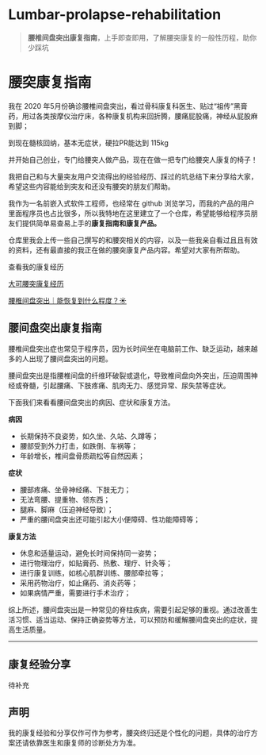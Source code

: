 # Lumbar-prolapse-rehabilitation

> **腰椎间盘突出康复指南**，上手即查即用，了解腰突康复的一般性历程，助你少踩坑
> 

# 腰突康复指南

我在 2020 年5月份确诊腰椎间盘突出，看过骨科康复科医生、贴过“祖传”黑膏药，用过各类按摩仪治疗床，各种康复机构来回折腾，腰痛屁股痛，神经从屁股麻到脚；

到现在髓核回纳，基本无症状，硬拉PR能达到 115kg

并开始自己创业，专门给腰突人做产品，现在在做一把专门给腰突人康复的椅子！

我把自己和与大量突友用户交流得出的经验经历、踩过的坑总结下来分享给大家，希望这些内容能给到突友和还没有腰突的朋友们帮助。

我作为一名前嵌入式软件工程师，也经常在 github 浏览学习，而我的产品的用户里面程序员也占比很多，所以我特地在这里建立了一个仓库，希望能够给程序员朋友们提供简单易查易上手的**康复指南和康复产品。**

仓库里我会上传一些自己撰写的和腰突相关的内容，以及一些我亲自看过且且有效的资料，还有最直接的我正在做的腰突康复产品内容。希望对大家有所帮助。

查看我的康复经历

[大可腰突康复经历](https://www.notion.so/fc03a301e7a143448363d64944f2286d?pvs=21)

[腰椎间盘突出｜能恢复到什么程度？☀️](https://www.xiaohongshu.com/explore/64e865f3000000000103c05a)

## **腰间盘突出康复指南**

腰椎间盘突出症也常见于程序员，因为长时间坐在电脑前工作、缺乏运动，越来越多的人出现了腰间盘突出的问题。

腰间盘突出是指腰椎间盘的纤维环破裂或退化，导致椎间盘向外突出，压迫周围神经或脊髓，引起腰痛、下肢疼痛、肌肉无力、感觉异常、尿失禁等症状。

下面我们来看看腰间盘突出的病因、症状和康复方法。

**病因**

- 长期保持不良姿势，如久坐、久站、久蹲等；
- 腰部受到外力打击，如跌倒、车祸等；
- 年龄增长，椎间盘骨质疏松等自然因素；

**症状**

- 腰部疼痛、坐骨神经痛、下肢无力；
- 无法弯腰、提重物、领东西；
- 腿麻、脚麻（压迫神经导致）；
- 严重的腰间盘突出还可能引起大小便障碍、性功能障碍等；

**康复方法**

- 休息和适量运动，避免长时间保持同一姿势；
- 进行物理治疗，如贴膏药、热敷、理疗、针灸等；
- 进行康复训练，如核心肌群训练、腰部牵拉等；
- 采用药物治疗，如止痛药、消炎药等；
- 如果病情严重，需要进行手术治疗；

综上所述，腰间盘突出是一种常见的脊柱疾病，需要引起足够的重视。通过改善生活习惯、适当运动、保持正确姿势等方法，可以预防和缓解腰间盘突出的症状，提高生活质量。

---
## 康复经验分享
待补充
## 声明

我的康复经验和分享仅作可作为参考，腰突终归还是个性化的问题，具体的治疗方案还请依靠医生和康复师的诊断处方为准。
